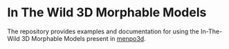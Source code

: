 # In The Wild 3D Morphable Models

The repository provides examples and documentation for using the In-The-Wild 3D Morphable Models present in [menpo3d](https://github.com/menpo/menpo3d).
